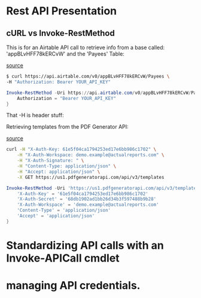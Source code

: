 # Rest API Presentation

## cURL vs Invoke-RestMethod

This is for an Airtable API call to retrieve info from a base called: 'appBLvHFF78kERCvW' and the 'Payees' Table:

[source](https://airtable.com/api)
```bash
$ curl https://api.airtable.com/v0/appBLvHFF78kERCvW/Payees \
-H "Authorization: Bearer YOUR_API_KEY"
```

```PowerShell
Invoke-RestMethod -Uri https://api.airtable.com/v0/appBLvHFF78kERCvW/Payees -Header @{
    Authorization = "Bearer YOUR_API_KEY"
}
```

That -H is header stuff:

Retrieving templates from the PDF Generator API:

[source](https://pdfgeneratorapi.com/docs#templates-get-all)
```bash
curl -H "X-Auth-Key: 61e5f04ca1794253ed17e6bb986c1702" \
    -H "X-Auth-Workspace: demo.example@actualreports.com" \
    -H "X-Auth-Signature: " \
    -H "Content-Type: application/json" \
    -H "Accept: application/json" \
    -X GET https://us1.pdfgeneratorapi.com/api/v3/templates
```

```PowerShell
Invoke-RestMethod -Uri 'https://us1.pdfgeneratorapi.com/api/v3/templates' -Header @{
    'X-Auth-Key' = '61e5f04ca1794253ed17e6bb986c1702'
    'X-Auth-Secret' = '68db1902ad1bb26d34b3f597488b9b28'
    'X-Auth-Workspace' = 'demo.example@actualreports.com'
    'Content-Type' = 'application/json'
    'Accept' = 'application/json'
}
```

# Standardizing API calls with an Invoke-APICall cmdlet

# managing API credentials.